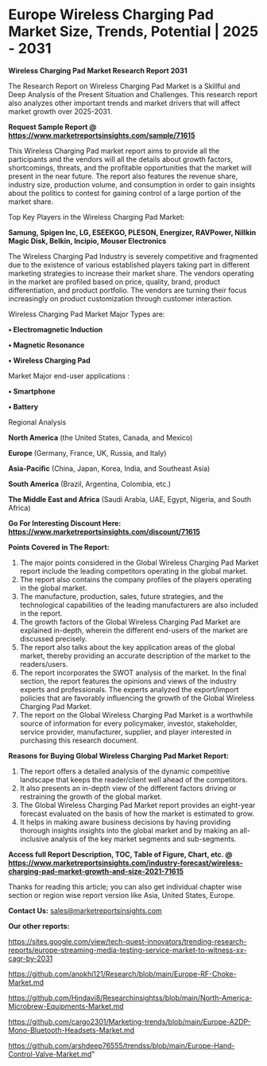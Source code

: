 # Europe Wireless Charging Pad Market Size, Trends, Potential | 2025 - 2031

<strong>Wireless Charging Pad Market Research Report 2031</strong>

The Research Report on Wireless Charging Pad Market is a Skillful and Deep Analysis of the Present Situation and Challenges. This research report also analyzes other important trends and market drivers that will affect market growth over 2025-2031.

<strong>Request Sample Report @ <a href=https://www.marketreportsinsights.com/sample/71615>https://www.marketreportsinsights.com/sample/71615</a></strong>

This Wireless Charging Pad market report aims to provide all the participants and the vendors will all the details about growth factors, shortcomings, threats, and the profitable opportunities that the market will present in the near future. The report also features the revenue share, industry size, production volume, and consumption in order to gain insights about the politics to contest for gaining control of a large portion of the market share.

Top Key Players in the Wireless Charging Pad Market:

<strong>Samung, Spigen Inc, LG, ESEEKGO, PLESON, Energizer, RAVPower, Nillkin Magic Disk, Belkin, Incipio, Mouser Electronics</strong>

The Wireless Charging Pad Industry is severely competitive and fragmented due to the existence of various established players taking part in different marketing strategies to increase their market share. The vendors operating in the market are profiled based on price, quality, brand, product differentiation, and product portfolio. The vendors are turning their focus increasingly on product customization through customer interaction.

Wireless Charging Pad Market Major Types are:

<strong>• Electromagnetic Induction

• Magnetic Resonance

• Wireless Charging Pad</strong>

Market Major end-user applications :

<strong>• Smartphone

• Battery</strong>

Regional Analysis

</u><strong><b>North America</b></strong> (the United States, Canada, and Mexico)

<strong><b>Europe </b></strong>(Germany, France, UK, Russia, and Italy)

<strong><b>Asia-Pacific</b></strong> (China, Japan, Korea, India, and Southeast Asia)

<strong><b>South America</b></strong> (Brazil, Argentina, Colombia, etc.)

<strong><b>The Middle East and Africa</b></strong> (Saudi Arabia, UAE, Egypt, Nigeria, and South Africa)

<strong>Go For Interesting Discount Here: <a href=https://www.marketreportsinsights.com/discount/71615>https://www.marketreportsinsights.com/discount/71615</a></strong>

<strong>Points Covered in The Report:</strong>
<ol>
  <li>The major points considered in the Global Wireless Charging Pad Market report include the leading competitors operating in the global market.</li>
  <li>The report also contains the company profiles of the players operating in the global market.</li>
  <li>The manufacture, production, sales, future strategies, and the technological capabilities of the leading manufacturers are also included in the report.</li>
  <li>The growth factors of the Global Wireless Charging Pad Market are explained in-depth, wherein the different end-users of the market are discussed precisely.</li>
  <li>The report also talks about the key application areas of the global market, thereby providing an accurate description of the market to the readers/users.</li>
  <li>The report incorporates the SWOT analysis of the market. In the final section, the report features the opinions and views of the industry experts and professionals. The experts analyzed the export/import policies that are favorably influencing the growth of the Global Wireless Charging Pad Market.</li>
  <li>The report on the Global Wireless Charging Pad Market is a worthwhile source of information for every policymaker, investor, stakeholder, service provider, manufacturer, supplier, and player interested in purchasing this research document.</li>
</ol>
<strong>Reasons for Buying Global Wireless Charging Pad Market Report:</strong>

<ol>
  <li>The report offers a detailed analysis of the dynamic competitive landscape that keeps the reader/client well ahead of the competitors.</li>
  <li>It also presents an in-depth view of the different factors driving or restraining the growth of the global market.</li>
  <li>The Global Wireless Charging Pad Market report provides an eight-year forecast evaluated on the basis of how the market is estimated to grow.</li>
  <li>It helps in making aware business decisions by having providing thorough insights insights into the global market and by making an all-inclusive analysis of the key market segments and sub-segments.</li>
</ol>
<strong>Access full Report Description, TOC, Table of Figure, Chart, etc. @ <a href=https://www.marketreportsinsights.com/industry-forecast/wireless-charging-pad-market-growth-and-size-2021-71615>https://www.marketreportsinsights.com/industry-forecast/wireless-charging-pad-market-growth-and-size-2021-71615</a></strong>


Thanks for reading this article; you can also get individual chapter wise section or region wise report version like Asia, United States, Europe.

<strong>Contact Us:</strong>
sales@marketreportsinsights.com

<strong>Our other reports:</strong>

<a href=https://sites.google.com/view/tech-quest-innovators/trending-research-reports/europe-streaming-media-testing-service-market-to-witness-xx-cagr-by-2031>https://sites.google.com/view/tech-quest-innovators/trending-research-reports/europe-streaming-media-testing-service-market-to-witness-xx-cagr-by-2031</a>

<a href=https://github.com/anokhi121/Research/blob/main/Europe-RF-Choke-Market.md>https://github.com/anokhi121/Research/blob/main/Europe-RF-Choke-Market.md</a>

<a href=https://github.com/Hindavi8/Researchinsightss/blob/main/North-America-Microbrew-Equipments-Market.md>https://github.com/Hindavi8/Researchinsightss/blob/main/North-America-Microbrew-Equipments-Market.md</a>

<a href=https://github.com/cargo2301/Marketing-trends/blob/main/Europe-A2DP-Mono-Bluetooth-Headsets-Market.md>https://github.com/cargo2301/Marketing-trends/blob/main/Europe-A2DP-Mono-Bluetooth-Headsets-Market.md</a>

<a href=https://github.com/arshdeep76555/trendss/blob/main/Europe-Hand-Control-Valve-Market.md>https://github.com/arshdeep76555/trendss/blob/main/Europe-Hand-Control-Valve-Market.md</a>"
